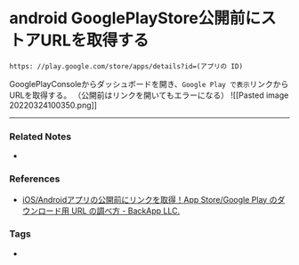 # android GooglePlayStore公開前にストアURLを取得する
`https: //play.google.com/store/apps/details?id=(アプリの ID)`

GooglePlayConsoleからダッシュボードを開き、`Google Play で表示`リンクからURLを取得する。
（公開前はリンクを開いてもエラーになる）
![[Pasted image 20220324100350.png]]


----
### Related Notes
- 

### References
- [iOS/Androidアプリの公開前にリンクを取得！App Store/Google Play のダウンロード用 URL の調べ方 - BackApp LLC.](https://backapp.co.jp/blog/11866)

### Tags
- 